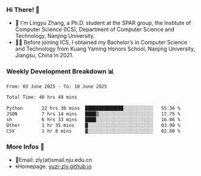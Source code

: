 ### Hi There! 👋 
- 🐳 I'm Lingyu Zhang, a Ph.D. student at the SPAR group, the Institute of Computer Science (ICS), Department of Computer Science and Technology, Nanjing University.
- 🧑‍🎓 Before joining ICS, I obtained my Bachelor’s in Computer Science and Technology from Kuang Yaming Honors School, Nanjing University, Jiangsu, China in 2021.

### Weekly Development Breakdown :bar_chart:

<!--START_SECTION:waka-->

```txt
From: 03 June 2025 - To: 10 June 2025

Total Time: 40 hrs 49 mins

Python       22 hrs 36 mins  ██████████████░░░░░░░░░░░   55.36 %
JSON         7 hrs 14 mins   ████▒░░░░░░░░░░░░░░░░░░░░   17.75 %
sh           6 hrs 33 mins   ████░░░░░░░░░░░░░░░░░░░░░   16.06 %
Other        1 hr 35 mins    █░░░░░░░░░░░░░░░░░░░░░░░░   03.90 %
CSV          1 hr 8 mins     ▓░░░░░░░░░░░░░░░░░░░░░░░░   02.80 %
```

<!--END_SECTION:waka-->

<!--
### Github Contributions :octocat:

![](https://raw.githubusercontent.com/yuzi-zly/yuzi-zly/output/github-contribution-grid-snake.svg)              
-->

### More Infos 📖

- 📧Email: zly(at)smail.nju.edu.cn
- 🌀Homepage: [yuzi-zly.github.io](https://yuzi-zly.github.io/)
